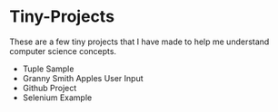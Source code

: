 # Tiny-Projects
These are a few tiny projects that I have made to help me understand computer science concepts.
- Tuple Sample
- Granny Smith Apples User Input
- Github Project
- Selenium Example
